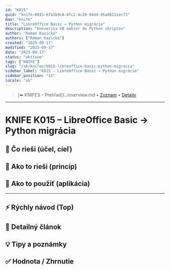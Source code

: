 ```yaml
---
id: "K015"
guid: "knife-K015-67a1b9c8-6fc2-4c20-94dd-95a08111ec73"
dao: "knife"
title: "LibreOffice Basic → Python migrácia"
description: "Konverzia VB makier do Python skriptov"
author: "Roman Kazicka"
authors: ["Roman Kazicka"]
created: "2025-09-17"
modified: "2025-09-17"
date: "2025-09-17"
status: "aktívne"
tags: ["KNIFE"]
slug: "/sk/knifes/k015-libreoffice-basic-python-migracia"
sidebar_label: "K015 – LibreOffice Basic → Python migrácia"
sidebar_position: "15"
locale: "sk"
---
```

<!-- body:start -->

<!-- nav:knifes -->
> [⬅ KNIFES – Prehľad](../overview.md • [Zoznam](../KNIFE_Overview_List.md) • [Detaily](../KNIFE_Overview_Details.md)
---
# KNIFE K015 – LibreOffice Basic → Python migrácia

## 🎯 Čo rieši (účel, cieľ)

## 🧩 Ako to rieši (princíp)

## 🧪 Ako to použiť (aplikácia)

---

## ⚡ Rýchly návod (Top)

## 📜 Detailný článok

## 💡 Tipy a poznámky

## ✅ Hodnota / Zhrnutie
